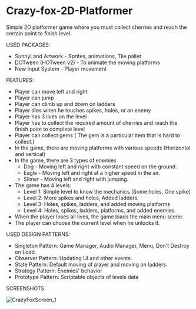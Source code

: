 # Crazy-fox-2D-Platformer

Simple 2D platformer game where you must collect cherries and reach the certain point to finish level.

USED PACKAGES:

* SunnyLand Artwork - Sprites, animations, Tile pallet
* DOTween (HOTween v2) - To animate the moving platforms
* New Input System - Player movement

FEATURES:

- Player can move left and right
- Player can jump
- Player can climb up and down on ladders
- Player dies when he touches spikes, holes, or an enemy
- Player has 3 lives on the level
- Player has to collect the required amount of cherries and reach the finish point to complete level
- Player can collect gems ( The gem is a particular item that is hard to collect.)
- In the game, there are moving platforms with various speeds (Horizontal and vertical)
- In the game, there are 3 types of enemies
  * Dog - Moving left and right with constant speed on the ground.
  * Eagle - Moving left and right at a higher speed in the air.
  * Slimer - Moving left and right with jumping.
- The game has 4 levels:
  * Level 1: Simple level to know the mechanics (Some holes, One spike)
  * Level 2: More spikes and holes, Added ladders.
  * Level 3: Holes, spikes, ladders, and added moving platforms
  * Level 4: Holes, spikes, ladders, platforms, and added enemies.
- When the player loses all lives, the game loads the main menu scene.
- The player can choose the current level when he unlocks it.

USED DESIGN PATTERNS:

- Singleton Pattern: Game Manager, Audio Manager, Menu, Don't Destroy on Load.
- Observer Pattern: Updating UI and other events.
- State Pattern: Default moving of player and moving on ladders.
- Strategy Pattern: Enemies' behavior
- Prototype Pattern: Scriptable objects of levels data

SCREENSHOTS

![CrazyFoxScreen_1](https://github.com/pavrekgames/Crazy-fox-2D-Platformer/assets/105421661/0e6817ea-fa8e-4a64-934c-b483b4fd72e9)

